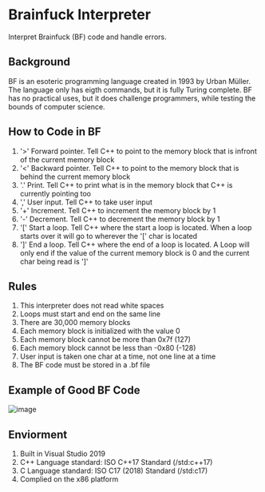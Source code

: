 <!DOCTYPEhtml>
  <html>
    <body>

<h1>Brainfuck Interpreter</h1>
<p>Interpret Brainfuck (BF) code and handle errors.</p>

<h2>Background</h2>
<p>BF is an esoteric programming language created in 1993 by Urban Müller. The language only has eigth commands, but it is fully Turing complete. BF has no practical uses, but it does challenge programmers, while testing the bounds of computer science.</p>

<h2>How to Code in BF</h2>
<ol>
  <li>'>' Forward pointer. Tell C++ to point to the memory block that is infront of the current memory block</li>
  <li>'<' Backward pointer. Tell C++ to point to the memory block that is behind the current memory block</li>
  <li>'.' Print. Tell C++ to print what is in the memory block that C++ is currently pointing too</li>
  <li>',' User input. Tell C++ to take user input</li>
  <li>'+' Increment. Tell C++ to increment the memory block by 1</li>
  <li>'-' Decrement. Tell C++ to decrement the memory block by 1</li>
  <li>'[' Start a loop. Tell C++ where the start a loop is located. When a loop starts over it will go to wherever the '[' char is located</li>
  <li>']' End a loop. Tell C++ where the end of a loop is located. A Loop will only end if the value of the current memory block is 0 and the current char being read is ']'</li>
</ol>

<h2>Rules</h2>
<ol>
  <li>This interpreter does not read white spaces</li>
  <li>Loops must start and end on the same line</li>
  <li>There are 30,000 memory blocks</li>
  <li>Each memory block is initialized with the value 0</li>
  <li>Each memory block cannot be more than 0x7f (127)</li>
  <li>Each memory block cannot be less than -0x80 (-128)</li>
  <li>User input is taken one char at a time, not one line at a time</li>
  <li>The BF code must be stored in a .bf file</li>
</ol>

<h2>Example of Good BF Code</h2>

![image](https://user-images.githubusercontent.com/42715109/120082546-9ce55c00-c091-11eb-8b9c-67ad29e9fe26.png)

<h2>Enviorment</h2>
<ol>
  <li>Built in Visual Studio 2019</li>
  <li>C++ Language standard: ISO C++17 Standard (/std:c++17)</li>
  <li>C Language standard: ISO C17 (2018) Standard (/std:c17)</li>
  <li>Complied on the x86 platform</li> 
</ol>

  </body>
</html>
